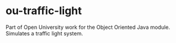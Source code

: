 # ou-traffic-light
Part of Open University work for the Object Oriented Java module. Simulates a traffic light system.
